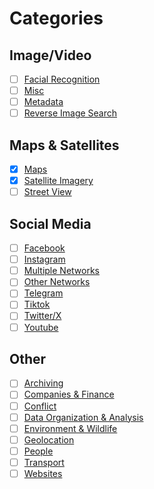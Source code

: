 # Categories

## Image/Video

* [ ] [Facial Recognition](https://bellingcat.gitbook.io/toolkit/categories/image-video/facial-recognition)
* [ ] [Misc](https://bellingcat.gitbook.io/toolkit/categories/image-video/image-misc)
* [ ] [Metadata](https://bellingcat.gitbook.io/toolkit/categories/image-video/metadata)
* [ ] [Reverse Image Search](https://bellingcat.gitbook.io/toolkit/categories/image-video/reverse-image-search)

## Maps & Satellites

* [x] [Maps](https://bellingcat.gitbook.io/toolkit/categories/maps-and-satellites/maps)
* [x] [Satellite Imagery](https://bellingcat.gitbook.io/toolkit/categories/maps-and-satellites/satellite-imagery)
* [ ] [Street View](https://bellingcat.gitbook.io/toolkit/categories/maps-and-satellites/street-view)

## Social Media

* [ ] [Facebook](https://bellingcat.gitbook.io/toolkit/categories/social-media/facebook)
* [ ] [Instagram](https://bellingcat.gitbook.io/toolkit/categories/social-media/instagram)
* [ ] [Multiple Networks](https://bellingcat.gitbook.io/toolkit/categories/social-media/multiple-networks)
* [ ] [Other Networks](https://bellingcat.gitbook.io/toolkit/categories/social-media/other-networks)
* [ ] [Telegram](https://bellingcat.gitbook.io/toolkit/categories/social-media/telegram)
* [ ] [Tiktok](https://bellingcat.gitbook.io/toolkit/categories/social-media/tiktok)
* [ ] [Twitter/X](https://bellingcat.gitbook.io/toolkit/categories/social-media/twitter)
* [ ] [Youtube](https://bellingcat.gitbook.io/toolkit/categories/social-media/youtube)

## Other

* [ ] [Archiving](https://bellingcat.gitbook.io/toolkit/categories/archiving)
* [ ] [Companies & Finance](https://bellingcat.gitbook.io/toolkit/categories/companies-and-finance)
* [ ] [Conflict](https://bellingcat.gitbook.io/toolkit/categories/conflict)
* [ ] [Data Organization & Analysis](https://bellingcat.gitbook.io/toolkit/categories/data)
* [ ] [Environment & Wildlife](https://bellingcat.gitbook.io/toolkit/categories/environment-and-wildlife)
* [ ] [Geolocation](https://bellingcat.gitbook.io/toolkit/categories/geolocation)
* [ ] [People](https://bellingcat.gitbook.io/toolkit/categories/people)
* [ ] [Transport](https://bellingcat.gitbook.io/toolkit/categories/transport)
* [ ] [Websites](https://bellingcat.gitbook.io/toolkit/categories/websites)

